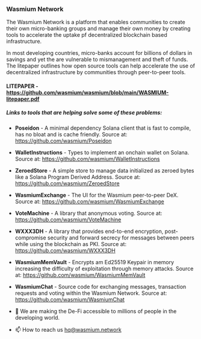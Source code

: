 ### Wasmium Network

The Wasmium Network is a platform that enables communities to create their own micro-banking groups and manage their own money by creating tools to accelerate the uptake pf decentralized blockchain based infrastructure.

In most developing countries, micro-banks account for billions of dollars in savings and yet the are vulnerable to mismanagement and theft of funds. The litepaper outlines how open source tools can help accelerate the use of decentralized infrastructure by communities through peer-to-peer tools.

#### LITEPAPER - https://github.com/wasmium/wasmium/blob/main/WASMIUM-litepaper.pdf

##### Links to tools that are helping solve some of these problems:

- **Poseidon** - A minimal dependency Solana client that is fast to compile, has no bloat and is cache friendly. Source at: https://github.com/wasmium/Poseidon

- **WalletInstructions** - Types to implement an onchain wallet on Solana. Source at: https://github.com/wasmium/WalletInstructions

- **ZeroedStore** - A simple store to manage data initialized as zeroed bytes like a Solana Program Derived Address. Source at: https://github.com/wasmium/ZeroedStore

- **WasmiumExchange** - The UI for the Wasmium peer-to-peer DeX. Source at: https://github.com/wasmium/WasmiumExchange

- **VoteMachine** - A library that anonymous voting. Source at: https://github.com/wasmium/VoteMachine

- **WXXX3DH** - A library that provides end-to-end encryption, post-compromise security and forward secrecy for messages between peers while using the blockchain as PKI. Source at: https://github.com/wasmium/WXXX3DH

- **WasmiumMemVault** - Encrypts am Ed25519 Keypair in memory increasing the difficulty of exploitation through memory attacks. Source at: https://github.com/wasmium/WasmiumMemVault

- **WasmiumChat** - Source code for exchanging messages, transaction requests and voting within the Wasmium Network. Source at: https://github.com/wasmium/WasmiumChat



- 👀 We are making the De-Fi accessible to millions of people in the developing world.
- 📫 How to reach us hq@wasmium.network

